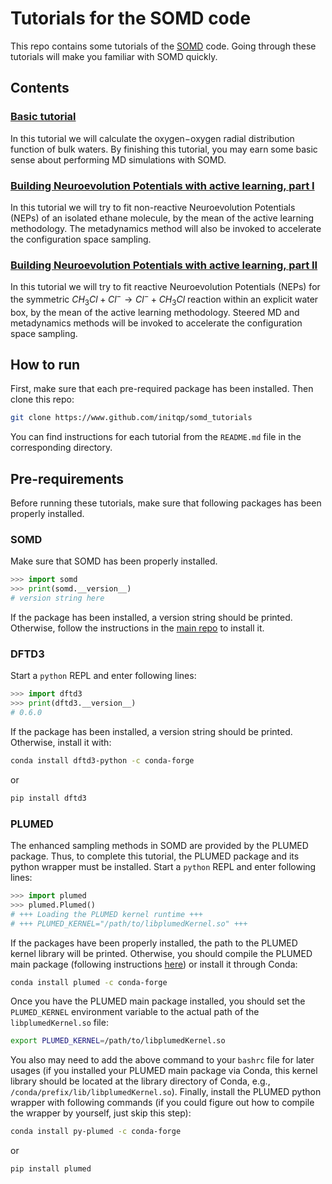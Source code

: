 # Tutorials for the SOMD code

This repo contains some tutorials of the [SOMD](https://github.com/initqp/somd)
code. Going through these tutorials will make you familiar with SOMD quickly.

## Contents
### [Basic tutorial](./1.basic)
In this tutorial we will calculate the oxygen−oxygen radial distribution
function of bulk waters. By finishing this tutorial, you may earn some basic
sense about performing MD simulations with SOMD.

### [Building Neuroevolution Potentials with active learning, part I](./2.active_learning_1)
In this tutorial we will try to fit non-reactive Neuroevolution Potentials
(NEPs) of an isolated ethane molecule, by the mean of the active learning
methodology. The metadynamics method will also be invoked to accelerate
the configuration space sampling.

### [Building Neuroevolution Potentials with active learning, part II](./3.active_learning_2)
In this tutorial we will try to fit reactive Neuroevolution Potentials
(NEPs) for the symmetric $CH_3Cl + Cl^- \rightarrow Cl^- + CH_3Cl$ reaction
within an explicit water box, by the mean of the active learning methodology.
Steered MD and metadynamics methods will be invoked to accelerate the
configuration space sampling.

## How to run
First, make sure that each pre-required package has been installed. Then clone
this repo:
```bash
git clone https://www.github.com/initqp/somd_tutorials
```
You can find instructions for each tutorial from the `README.md` file in the
corresponding directory.

## Pre-requirements
Before running these tutorials, make sure that following packages has been
properly installed.

### SOMD
Make sure that SOMD has been properly installed.
```python
>>> import somd
>>> print(somd.__version__)
# version string here
```
If the package has been installed, a version string should be printed.
Otherwise, follow the instructions in the
[main repo](https://www.github.com/initqp/somd) to install it.

### DFTD3
Start a `python` REPL and enter following lines:
```python
>>> import dftd3
>>> print(dftd3.__version__)
# 0.6.0
```
If the package has been installed, a version string should be printed.
Otherwise, install it with:
```bash
conda install dftd3-python -c conda-forge
```
or
```bash
pip install dftd3
```

### PLUMED
The enhanced sampling methods in SOMD are provided by the PLUMED package. Thus,
to complete this tutorial, the PLUMED package and its python wrapper must be
installed. Start a `python` REPL and enter following lines:
```python
>>> import plumed
>>> plumed.Plumed()
# +++ Loading the PLUMED kernel runtime +++
# +++ PLUMED_KERNEL="/path/to/libplumedKernel.so" +++
```
If the packages have been properly installed, the path to the PLUMED kernel
library will be printed. Otherwise, you should compile the PLUMED main package
(following instructions
[here](https://www.plumed.org/doc-v2.8/user-doc/html/_installation.html))
or install it through Conda:
```bash
conda install plumed -c conda-forge
```
Once you have the PLUMED main package installed, you should set the
`PLUMED_KERNEL` environment variable to the actual path of the
`libplumedKernel.so` file:
```bash
export PLUMED_KERNEL=/path/to/libplumedKernel.so
```
You also may need to add the above command to your `bashrc` file for later
usages (if you installed your PLUMED main package via Conda, this kernel
library should be located at the library directory of Conda, e.g.,
`/conda/prefix/lib/libplumedKernel.so`). Finally, install the PLUMED python
wrapper with following commands (if you could figure out how to compile the
wrapper by yourself, just skip this step):
```bash
conda install py-plumed -c conda-forge
```
or
```bash
pip install plumed
```
